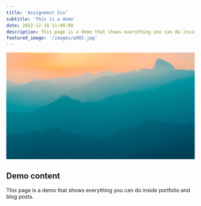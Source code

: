 ```yaml
---
title: 'Assignment Six'
subtitle: 'This is a demo'
date: 2022-12-16 11:08:00
description: This page is a demo that shows everything you can do inside portfolio and blog posts.
featured_image: '/images/p002.jpg'
---
```


![](/images/demo/demo-landscape.jpg)

## Demo content

This page is a demo that shows everything you can do inside portfolio and blog posts.
